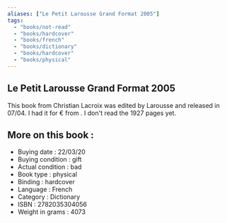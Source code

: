 ```yaml
---
aliases: ["Le Petit Larousse Grand Format 2005"] 
tags: 
  - "books/not-read" 
  - "books/hardcover" 
  - "books/french"
  - "books/dictionary"
  - "books/hardcover"
  - "books/physical"
---
```



## Le Petit Larousse Grand Format 2005
This book from Christian Lacroix was edited by Larousse and released in 07/04. I had it for € from . I don't read the 1927 pages yet.

## More on this book :
- Buying date : 22/03/20
- Buying condition : gift
- Actual condition : bad
- Book type : physical
- Binding : hardcover
- Language : French
- Category : Dictionary
- ISBN : 2782035304056
- Weight in grams : 4073
